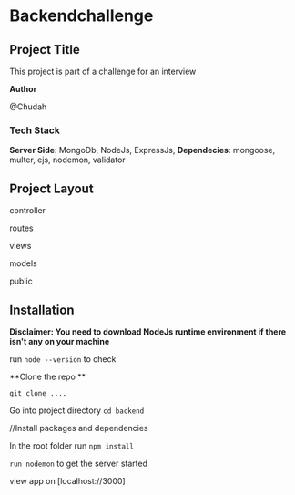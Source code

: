 # Backendchallenge
## Project Title

This project is part of a challenge for an interview

**Author** 

 @Chudah
 
### Tech Stack
**Server Side**: MongoDb, NodeJs, ExpressJs,
**Dependecies**: mongoose, multer, ejs, nodemon, validator


## Project Layout
  controller
  
  routes
  
  views
  
  models
 
  public

## Installation
**Disclaimer: You need to download NodeJs runtime environment if there isn't any on your machine**

run `node --version` to check

**Clone the repo **

`git clone ....`

Go into project directory
`cd backend`

//Install packages and dependencies

In the root folder run
`npm install`

`run nodemon` to get the server started

view app on [localhost://3000]

